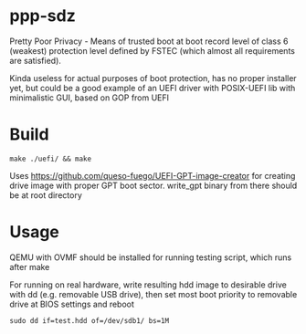 # ppp-sdz
Pretty Poor Privacy - Means of trusted boot at boot record level of class 6 (weakest) protection level defined by FSTEC (which almost all requirements are satisfied).

Kinda useless for actual purposes of boot protection, has no proper installer yet, but could be a good example of an UEFI driver with POSIX-UEFI lib with minimalistic GUI, based on GOP from UEFI

# Build
```make ./uefi/ && make```

Uses https://github.com/queso-fuego/UEFI-GPT-image-creator for creating drive image with proper GPT boot sector. write_gpt binary from there should be at root directory

# Usage
QEMU with OVMF should be installed for running testing script, which runs after make

For running on real hardware, write resulting hdd image to desirable drive with dd (e.g. removable USB drive), then set most boot priority to removable drive at BIOS settings and reboot

```sudo dd if=test.hdd of=/dev/sdb1/ bs=1M```
